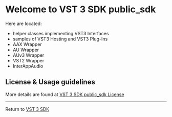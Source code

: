 # Welcome to VST 3 SDK public_sdk

Here are located:

- helper classes implementing VST3 Interfaces
- samples of VST3 Hosting and VST3 Plug-Ins
- AAX Wrapper
- AU Wrapper
- AUv3 Wrapper
- VST2 Wrapper
- InterAppAudio

## License & Usage guidelines

More details are found at [VST 3 SDK public_sdk License](https://forums.steinberg.net/t/vst-3-sdk-public-sdk-license/695592)

----
Return to [VST 3 SDK](https://github.com/steinbergmedia/vst3sdk)